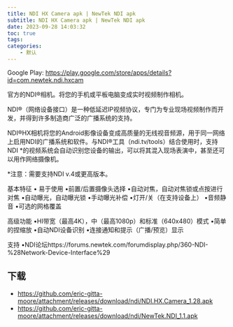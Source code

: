 ```yaml
---
title: NDI HX Camera apk | NewTek NDI apk
subtitle: NDI HX Camera apk | NewTek NDI apk
date: 2023-09-28 14:03:32
toc: true
tags: 
categories: 
    - 默认
---
```


Google Play: https://play.google.com/store/apps/details?id=com.newtek.ndi.hxcam

官方的NDI®相机。将您的手机或平板电脑变成实时视频制作相机。

NDI®（网络设备接口）是一种低延迟IP视频协议，专门为专业现场视频制作而开发，并得到许多制造商广泛的广播系统的支持。

NDI®HX相机将您的Android影像设备变成高质量的无线视音频源，用于同一网络上启用NDI的广播系统和软件。与NDI®工具（ndi.tv/tools）结合使用时，支持NDI *的视频系统会自动识别您设备的输出，可以将其混入现场表演中，甚至还可以用作网络摄像机。

*注意：需要支持NDI v.4或更高版本。

基本特征
• 易于使用
•前置/后置摄像头选择
•自动对焦，自动对焦锁或点按进行对焦
•自动曝光，自动曝光锁
•手动曝光补偿
•灯开/关（在支持设备上）
•音频静音
•可选的网格覆盖

高级功能
•HI带宽（最高4K），中（最高1080p）和标准（640x480）模式
•简单的捏缩放
•自动NDI设备识别
•连接通知和提示（广播/预览）显示

支持
•NDI论坛https://forums.newtek.com/forumdisplay.php/360-NDI-%28Network-Device-Interface%29

## 下载

- https://github.com/eric-gitta-moore/attachment/releases/download/ndi/NDI.HX.Camera_1.28.apk
- https://github.com/eric-gitta-moore/attachment/releases/download/ndi/NewTek.NDI_1.1.apk